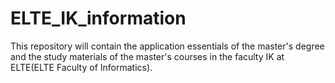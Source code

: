 # ELTE_IK_information
This repository will contain the application essentials of the master's degree and the study materials of the master's courses in the faculty IK at ELTE(ELTE Faculty of Informatics).
